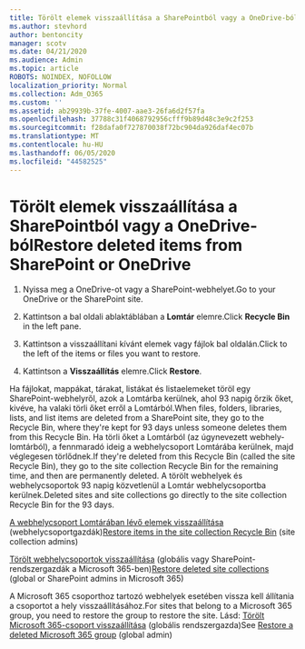 ```yaml
---
title: Törölt elemek visszaállítása a SharePointból vagy a OneDrive-ból
ms.author: stevhord
author: bentoncity
manager: scotv
ms.date: 04/21/2020
ms.audience: Admin
ms.topic: article
ROBOTS: NOINDEX, NOFOLLOW
localization_priority: Normal
ms.collection: Adm_O365
ms.custom: ''
ms.assetid: ab29939b-37fe-4007-aae3-26fa6d2f57fa
ms.openlocfilehash: 37788c31f4068792956cfff9b89d48c3e9c2f253
ms.sourcegitcommit: f28dafa0f727870038f72bc904da926daf4ec07b
ms.translationtype: MT
ms.contentlocale: hu-HU
ms.lasthandoff: 06/05/2020
ms.locfileid: "44582525"
---
```

# <a name="restore-deleted-items-from-sharepoint-or-onedrive"></a><span data-ttu-id="6bc44-102">Törölt elemek visszaállítása a SharePointból vagy a OneDrive-ból</span><span class="sxs-lookup"><span data-stu-id="6bc44-102">Restore deleted items from SharePoint or OneDrive</span></span>

1. <span data-ttu-id="6bc44-103">Nyissa meg a OneDrive-ot vagy a SharePoint-webhelyet.</span><span class="sxs-lookup"><span data-stu-id="6bc44-103">Go to your OneDrive or the SharePoint site.</span></span>
    
2. <span data-ttu-id="6bc44-104">Kattintson a bal oldali ablaktáblában a **Lomtár** elemre.</span><span class="sxs-lookup"><span data-stu-id="6bc44-104">Click **Recycle Bin** in the left pane.</span></span> 
    
3. <span data-ttu-id="6bc44-105">Kattintson a visszaállítani kívánt elemek vagy fájlok bal oldalán.</span><span class="sxs-lookup"><span data-stu-id="6bc44-105">Click to the left of the items or files you want to restore.</span></span>
    
4. <span data-ttu-id="6bc44-106">Kattintson a **Visszaállítás** elemre.</span><span class="sxs-lookup"><span data-stu-id="6bc44-106">Click **Restore**.</span></span> 
    
<span data-ttu-id="6bc44-107">Ha fájlokat, mappákat, tárakat, listákat és listaelemeket töröl egy SharePoint-webhelyről, azok a Lomtárba kerülnek, ahol 93 napig őrzik őket, kivéve, ha valaki törli őket erről a Lomtárból.</span><span class="sxs-lookup"><span data-stu-id="6bc44-107">When files, folders, libraries, lists, and list items are deleted from a SharePoint site, they go to the Recycle Bin, where they're kept for 93 days unless someone deletes them from this Recycle Bin.</span></span> <span data-ttu-id="6bc44-108">Ha törli őket a Lomtárból (az úgynevezett webhely-lomtárból), a fennmaradó ideig a webhelycsoport Lomtárába kerülnek, majd véglegesen törlődnek.</span><span class="sxs-lookup"><span data-stu-id="6bc44-108">If they're deleted from this Recycle Bin (called the site Recycle Bin), they go to the site collection Recycle Bin for the remaining time, and then are permanently deleted.</span></span> <span data-ttu-id="6bc44-109">A törölt webhelyek és webhelycsoportok 93 napig közvetlenül a Lomtár webhelycsoportba kerülnek.</span><span class="sxs-lookup"><span data-stu-id="6bc44-109">Deleted sites and site collections go directly to the site collection Recycle Bin for the 93 days.</span></span>
  
<span data-ttu-id="6bc44-110">[A webhelycsoport Lomtárában lévő elemek visszaállítása](https://go.microsoft.com/fwlink/?linkid=867800) (webhelycsoportgazdák)</span><span class="sxs-lookup"><span data-stu-id="6bc44-110">[Restore items in the site collection Recycle Bin](https://go.microsoft.com/fwlink/?linkid=867800) (site collection admins)</span></span> 
  
<span data-ttu-id="6bc44-111">[Törölt webhelycsoportok visszaállítása](https://go.microsoft.com/fwlink/?linkid=867660) (globális vagy SharePoint-rendszergazdák a Microsoft 365-ben)</span><span class="sxs-lookup"><span data-stu-id="6bc44-111">[Restore deleted site collections](https://go.microsoft.com/fwlink/?linkid=867660) (global or SharePoint admins in Microsoft 365)</span></span> 
  
<span data-ttu-id="6bc44-112">A Microsoft 365 csoporthoz tartozó webhelyek esetében vissza kell állítania a csoportot a hely visszaállításához.</span><span class="sxs-lookup"><span data-stu-id="6bc44-112">For sites that belong to a Microsoft 365 group, you need to restore the group to restore the site.</span></span> <span data-ttu-id="6bc44-113">Lásd: [Törölt Microsoft 365-csoport visszaállítása](https://go.microsoft.com/fwlink/?linkid=867802) (globális rendszergazda)</span><span class="sxs-lookup"><span data-stu-id="6bc44-113">See [Restore a deleted Microsoft 365 group](https://go.microsoft.com/fwlink/?linkid=867802) (global admin)</span></span> 
  

